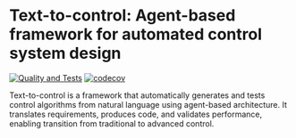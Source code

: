 # Text-to-control: Agent-based framework for automated control system design

[![Quality and Tests](https://github.com/yourusername/text-to-control/actions/workflows/ci.yml/badge.svg)](https://github.com/yourusername/text-to-control/actions/workflows/ci.yml)
[![codecov](https://codecov.io/gh/yourusername/text-to-control/branch/main/graph/badge.svg)](https://codecov.io/gh/yourusername/text-to-control)

Text-to-control is a framework that automatically generates and tests control algorithms from natural language using agent-based architecture. It translates requirements, produces code, and validates performance, enabling transition from traditional to advanced control.
